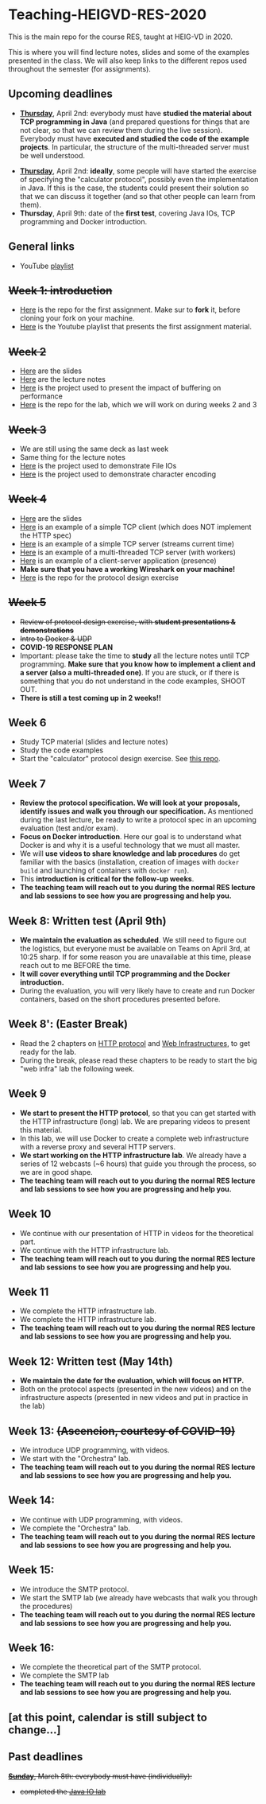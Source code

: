 # Teaching-HEIGVD-RES-2020
This is the main repo for the course RES, taught at HEIG-VD in 2020. 

This is where you will find lecture notes, slides and some of the examples presented in the class. We will also keep links to the different repos used throughout the semester (for assignments).

## Upcoming deadlines

* <u>**Thursday**</u>, April 2nd: everybody must have **studied the material about TCP programming in Java** (and prepared questions for things that are not clear, so that we can review them during the live session). Everybody must have **executed and studied the code of the example projects**. In particular, the structure of the multi-threaded server must be well understood.
- <u>**Thursday**</u>, April 2nd: **ideally**, some people will have started the exercise of specifying the "calculator protocol", possibly even the implementation in Java. If this is the case, the students could present their solution so that we can discuss it together (and so that other people can learn from them).
- **Thursday**, April 9th: date of the **first test**, covering Java IOs, TCP programming and Docker introduction.


## General links

- YouTube [playlist](https://www.youtube.com/playlist?list=PLfKkysTy70Qa1IYbV9Xndojc7L-T4keF-)

## ~~Week 1: introduction~~

* [Here](https://github.com/SoftEng-HEIGVD/Teaching-HEIGVD-RES-2020-Chill) is the repo for the first assignment. Make sur to **fork** it, before cloning your fork on your machine.
* [Here](https://www.youtube.com/playlist?list=PLfKkysTy70QaN-uez0K4UpSpVUbt8ETpk) is  the Youtube playlist that presents the first assignment material.

## ~~Week 2~~

* [Here](https://github.com/SoftEng-HEIGVD/Teaching-HEIGVD-RES-2020/blob/master/slides/01-JavaIOs.pdf) are the slides
* [Here](https://github.com/SoftEng-HEIGVD/Teaching-HEIGVD-RES-2020/blob/master/lectures/01-Lecture1-JavaIOs.md) are the lecture notes
* [Here](https://github.com/SoftEng-HEIGVD/Teaching-HEIGVD-RES-2020/tree/master/examples/01-BufferedIOBenchmark/BufferedIOBenchmark) is the project used to present the impact of buffering on performance
* [Here](https://github.com/SoftEng-HEIGVD/Teaching-HEIGVD-RES-2020-Labo-Java-IO) is the repo for the lab, which we will work on during weeks 2 and 3

## ~~Week 3~~

* We are still using the same deck as last week
* Same thing for the lecture notes
* [Here](https://github.com/SoftEng-HEIGVD/Teaching-HEIGVD-RES-2020/tree/master/examples/02-FileIOExample/FileIOExample) is the project used to demonstrate File IOs
* [Here](https://github.com/SoftEng-HEIGVD/Teaching-HEIGVD-RES-2020/tree/master/examples/03-CharacterIODemo/CharacterIODemo) is the project used to demonstrate character encoding

## ~~Week 4~~

* [Here](https://github.com/SoftEng-HEIGVD/Teaching-HEIGVD-RES-2020/blob/master/slides/02-TcpProgramming.pdf) are the slides
* [Here](https://github.com/SoftEng-HEIGVD/Teaching-HEIGVD-RES-2020/tree/master/examples/05-DumbHttpClient/DumbHttpClient) is an example of a simple TCP client (which does NOT implement the HTTP spec)
* [Here](https://github.com/SoftEng-HEIGVD/Teaching-HEIGVD-RES-2020/tree/master/examples/04-StreamingTimeServer/StreamingTimeServer) is an example of a simple TCP server (streams current time)
* [Here](https://github.com/SoftEng-HEIGVD/Teaching-HEIGVD-RES-2020/tree/master/examples/07-TcpServers/TcpServers) is an example of a multi-threaded TCP server (with workers)
* [Here](https://github.com/SoftEng-HEIGVD/Teaching-HEIGVD-RES-2020/tree/master/examples/06-PresenceApplication/PresenceApplication) is an example of a client-server application (presence)
* **Make sure that you have a working Wireshark on your machine!**
* [Here](https://github.com/SoftEng-HEIGVD/Teaching-HEIGVD-RES-2020-Exercise-Protocol-Design) is the repo for the protocol design exercise

## ~~Week 5~~

* ~~Review of protocol design exercise, with **student presentations & demonstrations**~~
* ~~Intro to Docker & UDP~~
* **COVID-19 RESPONSE PLAN**
* Important: please take the time to **study** all the lecture notes until TCP programming. **Make sure that you know how to implement a client and a server (also a multi-threaded one)**. If you are stuck, or if there is something that you do not understand in the code examples, SHOOT OUT.
* **There is still a test coming up in 2 weeks!!**

## Week 6

* Study TCP material (slides and lecture notes)
* Study the code examples
* Start the "calculator" protocol design exercise. See [this repo](https://github.com/SoftEng-HEIGVD/Teaching-HEIGVD-RES-2020-Exercise-Protocol-Design).

## Week 7

* **Review the protocol specification. We will look at your proposals, identify issues and walk you through our specification.** As mentioned during the last lecture, be ready to write a protocol spec in an upcoming evaluation (test and/or exam).
* **Focus on Docker introduction**. Here our goal is to understand what Docker is and why it is a useful technology that we must all master. 
* We will **use videos to share knowledge and lab procedures** do get familiar with the basics (installation, creation of images with `docker build` and launching of containers with `docker run`).
* This **introduction is critical for the follow-up weeks**.
* **The teaching team will reach out to you during the normal RES lecture and lab sessions to see how you are progressing and help you.**

## Week 8: Written test (April 9th)

* **We maintain the evaluation as scheduled**. We still need to figure out the logistics, but everyone must be available on Teams on April 3rd, at 10:25 sharp. If for some reason you are unavailable at this time, please reach out to me BEFORE the time.
* **It will cover everything until TCP programming and the Docker introduction.**
* During the evaluation, you will very likely have to create and run Docker containers, based on the short procedures presented before.

## Week 8': (Easter Break)

* Read the 2 chapters on [HTTP protocol](https://github.com/SoftEng-HEIGVD/Teaching-HEIGVD-RES-2020/blob/master/lectures/04-Lecture4-HTTP.md) and [Web Infrastructures](https://github.com/SoftEng-HEIGVD/Teaching-HEIGVD-RES-2020/blob/master/lectures/05-Lecture5-WebInfrastructure.md), to get ready for the lab.
* During the break, please read these chapters to be ready to start the big "web infra" lab the following week.

## Week 9

* **We start to present the HTTP protocol**, so that you can get started with the HTTP infrastructure (long) lab. We are preparing videos to present this material.
* In this lab, we will use Docker to create a complete web infrastructure with a reverse proxy and several HTTP servers.
* **We start working on the HTTP infrastructure lab**. We already have a series of 12 webcasts (~6 hours) that guide you through the process, so we are in good shape.
* **The teaching team will reach out to you during the normal RES lecture and lab sessions to see how you are progressing and help you.**

## Week 10

* We continue with our presentation of HTTP in videos for the theoretical part.
* We continue with the HTTP infrastructure lab.
* **The teaching team will reach out to you during the normal RES lecture and lab sessions to see how you are progressing and help you.**

## Week 11

* We complete the HTTP infrastructure lab.
* We complete the HTTP infrastructure lab.
* **The teaching team will reach out to you during the normal RES lecture and lab sessions to see how you are progressing and help you.**

## Week 12: Written test (May 14th)

* **We maintain the date for the evaluation, which will focus on HTTP.** 
* Both on the protocol aspects (presented in the new videos) and on the infrastructure aspects (presented in new videos and put in practice in the lab)

## Week 13: ~~(Ascencion, courtesy of COVID-19)~~

* We introduce UDP programming, with videos.
* We start with the "Orchestra" lab.
* **The teaching team will reach out to you during the normal RES lecture and lab sessions to see how you are progressing and help you.**

## Week 14:

* We continue with UDP programming, with videos.
* We complete the "Orchestra" lab.
* **The teaching team will reach out to you during the normal RES lecture and lab sessions to see how you are progressing and help you.**

## Week 15:

* We introduce the SMTP protocol.
* We start the SMTP lab (we already have webcasts that walk you through the procedures)
* **The teaching team will reach out to you during the normal RES lecture and lab sessions to see how you are progressing and help you.**

## Week 16:

* We complete the theoretical part of the SMTP protocol.
* We complete the SMTP lab
* **The teaching team will reach out to you during the normal RES lecture and lab sessions to see how you are progressing and help you.**



## [at this point, calendar is still subject to change...]



## Past deadlines

~~<u>**Sunday**</u>, March 8th: everybody must have (individually):~~

- ~~completed the [Java IO lab](https://github.com/SoftEng-HEIGVD/Teaching-HEIGVD-RES-2020-Labo-Java-IO)~~